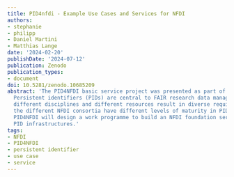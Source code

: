 ```yaml
---
title: PID4nfdi - Example Use Cases and Services for NFDI
authors:
- stephanie
- philipp
- Daniel Martini
- Matthias Lange
date: '2024-02-20'
publishDate: '2024-07-12'
publication: Zenodo
publication_types:
- document
doi: 10.5281/zenodo.10685209
abstract: 'The PID4NFDI basic service project was presented as part of the NFDITalks:
  Persistent identifiers (PIDs) are central to FAIR research data management. However,
  different disciplines and different resources result in diverse requirements and
  the different NFDI consortia have different levels of maturity in PID implementation.
  PID4NFDI will design a work programme to build an NFDI foundation service on established
  PID infrastructures.'
tags:
- NFDI
- PID4NFDI
- persistent identifier
- use case
- service
---
```

